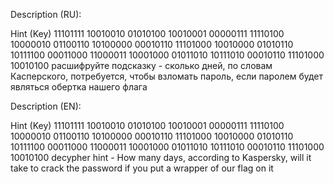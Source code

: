 Description (RU):

Hint (Key) 11101111 10010010 01010100 10010001 00000111 11110100 10000010 01100110 10100000 00010110 11101000 10010000 01010110 10111100 00011000 11000011 10001000 01011010 10111010 00010110 11101000 10010100 расшифруйте подсказку - сколько дней, по словам Касперского, потребуется, чтобы взломать пароль, если паролем будет являться обертка нашего флага

Description (EN):

Hint (Key) 11101111 10010010 01010100 10010001 00000111 11110100 10000010 01100110 10100000 00010110 11101000 10010000 01010110 10111100 00011000 11000011 10001000 01011010 10111010 00010110 11101000 10010100 decypher hint - How many days, according to Kaspersky, will it take to crack the password if you put a wrapper of our flag on it
